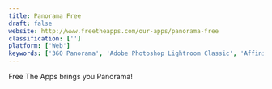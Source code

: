 ```yaml
---
title: Panorama Free
draft: false 
website: http://www.freetheapps.com/our-apps/panorama-free
classification: ['']
platform: ['Web']
keywords: ['360 Panorama', 'Adobe Photoshop Lightroom Classic', 'Affinity Photo', 'ArcSoft Panorama Maker', 'AutoPano', 'AutoStitch Panorama', 'Cardboard Camera', 'GuideGuide', 'Hugin', 'Jupe PhotoStitch', 'Luminance HDR', 'Microsoft Image Composite Editor', 'PTAssembler', 'PTStitcherNG', 'PTgui', 'PanoramaStudio', 'Panoweaver', 'PhotoStitch', 'PhotoStitcher', 'PixelStyle', 'Serif PanoramaPlus', 'Stitch Panorama', 'The Panorama Factory']
---
```

Free The Apps brings you Panorama!
